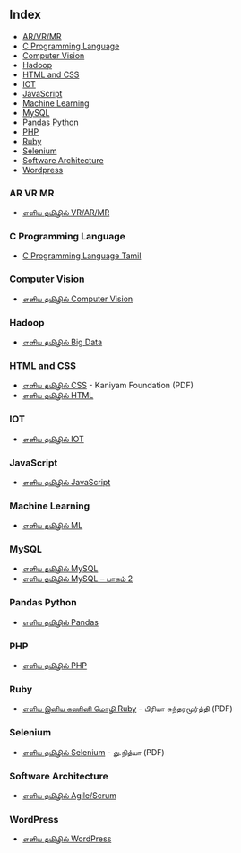 ## Index

* [AR/VR/MR](#ar-vr-mr)
* [C Programming Language](#c-programming-language)
* [Computer Vision](#computer-vision)
* [Hadoop](#hadoop)
* [HTML and CSS](#html-and-css)
* [IOT](#iot)
* [JavaScript](#javascript)
* [Machine Learning](#machine-learning)
* [MySQL](#mysql)
* [Pandas Python](#pandas-python)
* [PHP](#php)
* [Ruby](#ruby)
* [Selenium](#selenium)
* [Software Architecture](#software-architecture)
* [Wordpress](#wordpress)


### AR VR MR

* [எளிய தமிழில் VR/AR/MR](https://freetamilebooks.com/ebooks/vr_ar_mr/)

### C Programming Language

* [C Programming Language Tamil](https://www.researchgate.net/publication/350738560_C_Programming_Language_Tamil-_tamila)

### Computer Vision

* [எளிய தமிழில் Computer Vision](https://freetamilebooks.com/ebooks/computer_vision/)

### Hadoop

* [எளிய தமிழில் Big Data](https://freetamilebooks.com/ebooks/learn-bigdata-in-tamil)

### HTML and CSS

* [எளிய தமிழில் CSS](https://freetamilebooks.com/ebooks/learn-css-in-tamil/) - Kaniyam Foundation (PDF)
* [எளிய தமிழில் HTML](https://freetamilebooks.com/htmlbooks/html-book/Learn-HTML-in-Tamil.html)

### IOT

* [எளிய தமிழில் IOT](https://freetamilebooks.com/ebooks/iot/)

### JavaScript

* [எளிய தமிழில் JavaScript](https://freetamilebooks.com/ebooks/learn-javascript-in-tamil/)

### Machine Learning

* [எளிய தமிழில் ML](https://freetamilebooks.com/ebooks/learn_machine_learning_in_tamil/)

### MySQL

* [எளிய தமிழில் MySQL ](https://freetamilebooks.com/ebooks/learn-mysql-in-tamil)
* [எளிய தமிழில் MySQL – பாகம் 2 ](https://freetamilebooks.com/ebooks/learn-mysql-in-tamil-part-2)

### Pandas Python

* [எளிய தமிழில் Pandas](https://freetamilebooks.com/ebooks/learn_pandas_in_tamil/)

### PHP

* [எளிய தமிழில் PHP](https://freetamilebooks.com/ebooks/learn-php-in-tamil/)

### Ruby

* [எளிய இனிய கணினி மொழி Ruby](https://freetamilebooks.com/ebooks/learn-ruby-in-tamil/) - பிரியா சுந்தரமூர்த்தி (PDF)

### Selenium

* [எளிய தமிழில் Selenium](https://freetamilebooks.com/ebooks/learn-selenium-in-tamil/) - து.நித்யா (PDF)

### Software Architecture

* [எளிய தமிழில் Agile/Scrum](https://freetamilebooks.com/ebooks/learn-agine-scrum-in-tamil)

### WordPress

* [எளிய தமிழில் WordPress](https://freetamilebooks.com/ebooks/learn-wordpress-in-tamil/)
